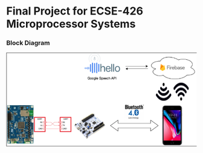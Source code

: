 # Final Project for ECSE-426 Microprocessor Systems

### Block Diagram

![alt text](https://github.com/callumdmay/microp-project/raw/master/block_diagram.png "Block Diagram")


